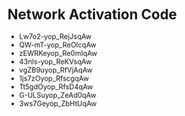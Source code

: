 # Network Activation Code
* Lw7o2-yop_RejJsqAw
* QW-mT-yop_ReOIcqAw
* zEWRKeyop_Re0mIqAw
* 43nls-yop_ReKVsqAw
* vgZB9uyop_RfVjAqAw
* 1js7zOyop_RfscgqAw
* Tt5gdOyop_RfsD4qAw
* G-ULSuyop_ZeAd0qAw
* 3ws7Geyop_ZbHtUqAw